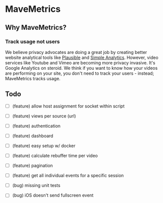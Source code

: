 # MaveMetrics

## Why MaveMetrics?

### Track usage not users

We believe privacy advocates are doing a great job by creating better website analytical tools like [Plausible](https://plausible.io/) and [Simple Analytics](https://www.simpleanalytics.com/). However, video services like Youtube and Vimeo are becoming more privacy invasive. It's Google Analytics on steroid. We think if you want to know how your videos are performing on your site, you don't need to track your users - instead; MaveMetrics tracks usage.


## Todo

- [ ] (feature) allow host assignment for socket within script

- [ ] (feature) views per source (url)

- [ ] (feature) authentication
- [ ] (feature) dashboard
- [ ] (feature) easy setup w/ docker
- [ ] (feature) calculate rebuffer time per video
- [ ] (feature) pagination
- [ ] (feature) get all individual events for a specific session

- [ ] (bug) missing unit tests
- [ ] (bug) iOS doesn't send fullscreen event

